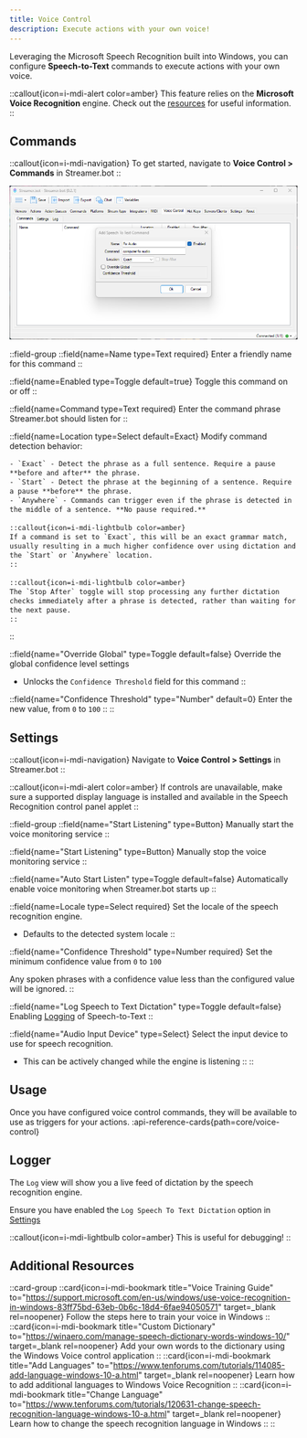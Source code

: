 ```yaml
---
title: Voice Control
description: Execute actions with your own voice!
---
```


Leveraging the Microsoft Speech Recognition built into Windows, you can configure **Speech-to-Text** commands to execute actions with your own voice.

::callout{icon=i-mdi-alert color=amber}
This feature relies on the **Microsoft Voice Recognition** engine. Check out the [resources](#additional-resources) for useful information.
::

## Commands

::callout{icon=i-mdi-navigation}
To get started, navigate to **Voice Control > Commands** in Streamer.bot
::

![Voice Control Configuration](assets/voice-control.png)

::field-group
  ::field{name=Name type=Text required}
    Enter a friendly name for this command
  ::

  ::field{name=Enabled type=Toggle default=true}
    Toggle this command on or off
  ::

  ::field{name=Command type=Text required}
    Enter the command phrase Streamer.bot should listen for
  ::

  ::field{name=Location type=Select default=Exact}
    Modify command detection behavior:

    - `Exact` - Detect the phrase as a full sentence. Require a pause **before and after** the phrase.
    - `Start` - Detect the phrase at the beginning of a sentence. Require a pause **before** the phrase.
    - `Anywhere` - Commands can trigger even if the phrase is detected in the middle of a sentence. **No pause required.**

    ::callout{icon=i-mdi-lightbulb color=amber}
    If a command is set to `Exact`, this will be an exact grammar match, usually resulting in a much higher confidence over using dictation and the `Start` or `Anywhere` location.
    ::

    ::callout{icon=i-mdi-lightbulb color=amber}
    The `Stop After` toggle will stop processing any further dictation checks immediately after a phrase is detected, rather than waiting for the next pause.
    ::
  ::

  ::field{name="Override Global" type=Toggle default=false}
  Override the global confidence level settings

  - Unlocks the `Confidence Threshold` field for this command
  ::

  ::field{name="Confidence Threshold" type="Number" default=0}
  Enter the new value, from `0` to `100`
  ::
::

## Settings
::callout{icon=i-mdi-navigation}
Navigate to **Voice Control > Settings** in Streamer.bot
::

::callout{icon=i-mdi-alert color=amber}
If controls are unavailable, make sure a supported display language is installed and available in the Speech Recognition control panel applet
::

::field-group
  ::field{name="Start Listening" type=Button}
  Manually start the voice monitoring service
  ::

  ::field{name="Start Listening" type=Button}
  Manually stop the voice monitoring service
  ::

  ::field{name="Auto Start Listen" type=Toggle default=false}
  Automatically enable voice monitoring when Streamer.bot starts up
  ::

  ::field{name=Locale type=Select required}
  Set the locale of the speech recognition engine.

  - Defaults to the detected system locale
  ::

  ::field{name="Confidence Threshold" type=Number required}
  Set the minimum confidence value from `0` to `100`

  Any spoken phrases with a confidence value less than the configured value will be ignored.
  ::

  ::field{name="Log Speech to Text Dictation" type=Toggle default=false}
  Enabling [Logging](#logger) of Speech-to-Text
  ::

  ::field{name="Audio Input Device" type=Select}
  Select the input device to use for speech recognition.

  - This can be actively changed while the engine is listening
  ::
::

## Usage
Once you have configured voice control commands, they will be available to use as triggers for your actions.
:api-reference-cards{path=core/voice-control}

## Logger
The `Log` view will show you a live feed of dictation by the speech recognition engine.

Ensure you have enabled the `Log Speech To Text Dictation` option in [Settings](#settings)

::callout{icon=i-mdi-lightbulb color=amber}
This is useful for debugging!
::

## Additional Resources
::card-group
  ::card{icon=i-mdi-bookmark title="Voice Training Guide" to="https://support.microsoft.com/en-us/windows/use-voice-recognition-in-windows-83ff75bd-63eb-0b6c-18d4-6fae94050571" target=_blank rel=noopener}
  Follow the steps here to train your voice in Windows
  ::
  ::card{icon=i-mdi-bookmark title="Custom Dictionary" to="https://winaero.com/manage-speech-dictionary-words-windows-10/" target=_blank rel=noopener}
  Add your own words to the dictionary using the Windows Voice control application
  ::
  ::card{icon=i-mdi-bookmark title="Add Languages" to="https://www.tenforums.com/tutorials/114085-add-language-windows-10-a.html" target=_blank rel=noopener}
  Learn how to add additional languages to Windows Voice Recognition
  ::
  ::card{icon=i-mdi-bookmark title="Change Language" to="https://www.tenforums.com/tutorials/120631-change-speech-recognition-language-windows-10-a.html" target=_blank rel=noopener}
  Learn how to change the speech recognition language in Windows
  ::
::